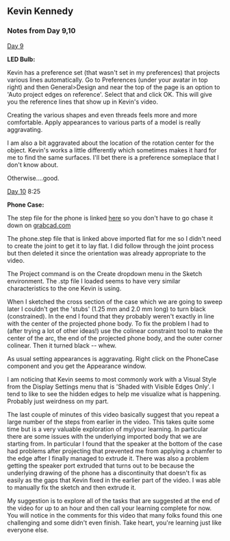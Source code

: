 ## Kevin Kennedy

### Notes from Day 9,10

[Day 9](https://www.youtube.com/watch?v=Mv54UfwYYos&list=PLrZ2zKOtC_-C4rWfapgngoe9o2-ng8ZBr&index=10)

**LED Bulb:**

Kevin has a preference set (that wasn't set in my preferences) that projects various lines automatically. Go to Preferences (under your avatar in top right) and then General>Design and near the top of the page is an option to 'Auto project edges on reference'. Select that and click OK. This will give you the reference lines that show up in Kevin's video.

Creating the various shapes and even threads feels more and more comfortable. Apply appearances to various parts of a model is really aggravating. 

I am also a bit aggravated about the location of the rotation center for the object. Kevin's works a little differently which sometimes makes it hard for me to find the same surfaces. I'll bet there is a preference someplace that I don't know about. 

Otherwise....good.

[Day 10](https://www.youtube.com/watch?v=Mv54UfwYYos&list=PLrZ2zKOtC_-C4rWfapgngoe9o2-ng8ZBr&index=11) 8:25

**Phone Case:**

The step file for the phone is linked [here](https://github.com/smithrockmaker/ENGR102/blob/main/documents/FusionDocs/Google%20Pixel%203.stp) so you don't have to go chase it down on [grabcad.com](https://grabcad.com/)

The phone.step file that is linked above imported flat for me so I didn't need to create the joint to get it to lay flat. I did follow through the joint process but then deleted it since the orientation was already appropriate to the video.

The Project command is on the Create dropdown menu in the Sketch environment. The .stp file I loaded seems to have very similar characteristics to the one Kevin is using.

When I sketched the cross section of the case which we are going to sweep later I couldn't get the 'stubs' (1.25 mm and 2.0 mm long) to turn black (constrained). In the end I found that they probably weren't exactly in line with the center of the projected phone body. To fix the problem I had to (after trying a lot of other ideas!) use the colinear constraint tool to make the center of the arc, the end of the projected phone body, and the outer corner colinear. Then it turned black -- whew.

As usual setting appearances is aggravating. Right click on the PhoneCase component and you get the Appearance window. 

I am noticing that Kevin seems to most commonly work with a Visual Style from the Display Settings menu that is 'Shaded with Visible Edges Only'. I tend to like to see the hidden edges to help me visualize what is happening. Probably just weirdness on my part.

The last couple of minutes of this video basically suggest that you repeat a large number of the steps from earlier in the video. This takes quite some time but is a very valuable exploration of my/your learning. In particular there are some issues with the underlying imported body that we are starting from. In particular I found that the speaker at the bottom of the case had problems after projecting that prevented me from applying a chamfer to the edge after I finally managed to extrude it. There was also a problem getting the speaker port extruded that turns out to be because the underlying drawing of the phone has a discontinuity that doesn't fix as easily as the gaps that Kevin fixed in the earlier part of the video. I was able to manually fix the sketch and then extrude it. 

My suggestion is to explore all of the tasks that are suggested at the end of the video for up to an hour and then call your learning complete for now. You will notice in the comments for this video that many folks found this one challenging and some didn't even finish. Take heart, you're learning just like everyone else.


